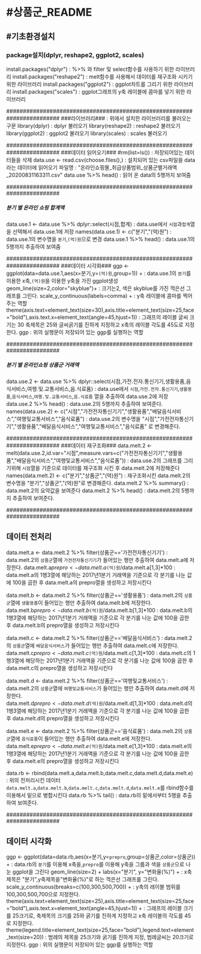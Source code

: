 # #상품군_README

## #기초환경설치
### package설치(dplyr, reshape2, ggplot2, scales)

install.packages("dplyr")        : %>% 와 filter 및 select함수를 사용하기 위한 라이브러리 
install.packages("reshape2")   : melt함수를 사용해서 데이터를 재구조화 시키기 위한 라이브러리 
install.packages("ggplot2")    : ggplot차트를 그리기 위한 라이브러리 
install.packages("scales")       : ggplot그래프의 y축 레이블에 콤마를 넣기 위한 라이브러리

########################################################################
###라이브러리### : 위에서 설치한 라이브러리를 불러오는 구문
library(dplyr)  		: dplyr 불러오기
library(reshape2)		: reshape2 불러오기	
library(ggplot2)		: ggplot2 불러오기
library(scales)		: scales 불러오기

########################################################################
###데이터 읽어오기###
#rm(list=ls())   		: 저장되어있는 데이터들을 삭제 
data.use <- read.csv(choose.files(),)   	: 설치되어 있는 csv파일을 data라는 데이터에 읽어오기 
	   			  파일명 : "온라인쇼핑몰_취급상품범위_상품군별거래액_20200831163311.csv"
data.use %>% head() 		: 읽어 온 data의 5행까지 보여줌 

########################################################################
##### 분기 별 온라인 쇼핑 합계액 #####
data.use.1 <- data.use %>% dplyr::select(시점,합계)   : data.use에서 `시점`과`합계`열을 선택해서 data.use.1에 저장
names(data.use.1) <- c("분기","(억)원")		      :  data.use.1의 변수명을 `분기`,`(억)원`으로 변경
data.use.1 %>% head()			      :  data.use.1의 5행까지 추출하여 보여줌 

########################################################################
###데이터 시각화###
ggp <- ggplot(data=data.use.1,aes(x=분기,y=`(억)원`,group=1)) +   :  data.use.1의 `분기`를 이용한 x축,`(억)원`을 이용한 y축을 가진 ggplot생성 
  geom_line(size=2,color="skyblue")+ 				:  크기는2, 색은 skyblue를 가진 꺽은선 그래프를 그린다.
  scale_y_continuous(labels=comma) +				:  y축 레이블에 콤마를 찍어주는 역할
  theme(axis.text=element_text(size=30),axis.title=element_text(size=25,face="bold"),axis.text.x=element_text(angle=45,hjust=1)) 	:  그래프의 레이블 글씨 크기는 30 축제목은 25와 글씨굵기를 진하게 지정하고 x축의 레이블 각도를 45도로 지정한다.
ggp 	:  위의 실행문이 저장되어 있는 ggp를 실행하는 역할



########################################################################
##### 분기 별 온라인쇼핑 상품군 거래액 #####
data.use.2 <- data.use %>% dplyr::select(시점,가전.전자.통신기기,생활용품,음식서비스,여행.및.교통서비스,음.식료품)    : data.use에서 `시점`,`가전.전자.통신기기`,`생활용품`,`음식서비스`,`여행.및.교통서비스`,`음.식료품` 열을 추출하여 data.use.2에 저장
data.use.2 %>% head()  	:  data.use.2의 5행까지 추출하여 보여준다. 
names(data.use.2) <- c("시점","가전전자통신기기","생활용품","배달음식서비스","여행및교통서비스","음식료품")     :   data.use.2의 변수명을 "시점","가전전자통신기기","생활용품","배달음식서비스","여행및교통서비스","음식료품" 로 변경해준다.

########################################################################
###데이터 재구조화###
data.melt.2 <- melt(data.use.2,id.var="시점",measure.vars=c("가전전자통신기기","생활용품","배달음식서비스","여행및교통서비스","음식료품"))	:  data.use.2의 그래프를 그리기위해  `시점`열을 기준으로 데이터를 재구조화 시킨 후 data.melt.2에 저장해준다
names(data.melt.2) <- c("분기","상품군","(억)원")	    :   재구조화시킨 data.melt.2의 변수명을 "분기","상품군","(억)원"로 변경해준다.
data.melt.2 %>% summary() 			    :  data.melt.2의 요약값을 보여준다
data.melt.2 %>% head()			    :  data.melt.2의 5행까지 추출하여 보여준다. 

########################################################################
## 데이터 전처리 ##
data.melt.a <- data.melt.2 %>% filter(상품군=='가전전자통신기기')		:  data.melt.2의 `상품군`열에 `가전전자통신기기`가 들어있는 행만 추출하여 data.melt.a에 저장한다.
data.melt.a$prepro <- data.melt.a$`(억)원`/data.melt.a[1,3]*100		:  data.melt.a의 1행3열에 해당하는 2017년1분기 거래액을 기준으로 각 분기를 나눈 값에 100을 곱한 후 data.melt.a의 prepro열을 생성하고 저장시킨다

data.melt.b <- data.melt.2 %>% filter(상품군=='생활용품')			:  data.melt.2의 `상품군`열에 `생활용품`이 들어있는 행만 추출하여 data.melt.b에 저장한다.
data.melt.b$prepro <- data.melt.b$`(억)원`/data.melt.b[1,3]*100		:  data.melt.b의 1행3열에 해당하는 2017년1분기 거래액을 기준으로 각 분기를 나눈 값에 100을 곱한 후 data.melt.b의 prepro열을 생성하고 저장시킨다

data.melt.c <- data.melt.2 %>% filter(상품군=='배달음식서비스')		:  data.melt.2의 `상품군`열에 `배달음식서비스`가 들어있는 행만 추출하여 data.melt.c에 저장한다.		
data.melt.c$prepro <- data.melt.c$`(억)원`/data.melt.c[1,3]*100		:  data.melt.c의 1행3열에 해당하는 2017년1분기 거래액을 기준으로 각 분기를 나눈 값에 100을 곱한 후 data.melt.c의 prepro열을 생성하고 저장시킨다

data.melt.d <- data.melt.2 %>% filter(상품군=='여행및교통서비스')		:  data.melt.2의 `상품군`열에 `여행및교통서비스`가 들어있는 행만 추출하여 data.melt.d에 저장한다.		
data.melt.d$prepro <- data.melt.d$`(억)원`/data.melt.d[1,3]*100		:  data.melt.d의 1행3열에 해당하는 2017년1분기 거래액을 기준으로 각 분기를 나눈 값에 100을 곱한 후 data.melt.d의 prepro열을 생성하고 저장시킨다

data.melt.e <- data.melt.2 %>% filter(상품군=='음식료품')			:  data.melt.2의 `상품군`열에 `음식료품`이 들어있는 행만 추출하여 data.melt.e에 저장한다.		
data.melt.e$prepro <- data.melt.e$`(억)원`/data.melt.e[1,3]*100		:  data.melt.e의 1행3열에 해당하는 2017년1분기 거래액을 기준으로 각 분기를 나눈 값에 100을 곱한 후 data.melt.e의 prepro열을 생성하고 저장시킨다

data.rb <- rbind(data.melt.a,data.melt.b,data.melt.c,data.melt.d,data.melt.e)	:  위의 전처리시킨 데이터 `data.melt.a`,`data.melt.b`,`data.melt.c`,`data.melt.d`,`data.melt.e`를 rbind함수를 이용해서 밑으로 병합시킨다
data.rb %>% tail()							:  data.rb의 밑에서부터 5행을 추출하여 보여준다.

########################################################################
## 데이터 시각화 ##
ggp <- ggplot(data=data.rb,aes(x=분기,y=`prepro`,group=상품군,color=상품군)) +	:  data.rb의 `분기`를 이용해 x축을,`prepro`를 이용해 y축을 그룹과 색을 `상품군`으로 나눈 ggplot을 그린다
  geom_line(size=2) + labs(x="분기", y="변화율(%)") + 				:  x축제목은 "분기",y축제목을"변화율(%)"로 하는 꺽은선 그래프를 그린다.
  scale_y_continuous(breaks=c(100,300,500,700)) +				:  y축의 레이블 범위를 100,300,500,700으로 지정한다.
  theme(axis.text=element_text(size=25),axis.title=element_text(size=25,face="bold"),axis.text.x=element_text(angle=45,hjust=1)) +	: 그래프의 레이블 크기를 25크기로, 축제목의 크기를 25와 굵기를 진하게 지정하고 x축 레이블의 각도를 45로 지정한다. 
  theme(legend.title=element_text(size=25,face="bold"),legend.text=element_text(size=20))					: 범례의 제목을 25크기와 굵기를 진하게 지정, 범례글씨는 20크기로 지정한다.
ggp 	:  위의 실행문이 저장되어 있는 ggp를 실행하는 역할		


